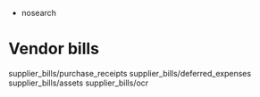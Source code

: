   - nosearch

# Vendor bills

<div class="toctree" data-titlesonly="">

supplier\_bills/purchase\_receipts supplier\_bills/deferred\_expenses
supplier\_bills/assets supplier\_bills/ocr

</div>
